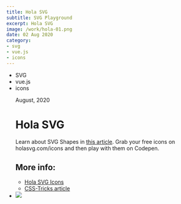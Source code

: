 ```yaml
---
title: Hola SVG
subtitle: SVG Playground
excerpt: Hola SVG
image: /work/hola-01.png
date: 02 Aug 2020
category: 
- svg
- vue.js
- icons
---
```


<ul class="tags">
    <li>SVG</li>
    <li>vue.js</li>
    <li>icons</li>
</ul>
<ul class="single">
    <div class="content">
        <p class="content-date">August, 2020</p>
        <h1>Hola SVG</h1>
        <p>Learn about SVG Shapes in <a target="_blank" rel="noreferrer" href="https://css-tricks.com/how-to-simplify-svg-code-using-basic-shapes/">this article</a>. Grab your free icons on holasvg.com/icons and then play with them on Codepen.</p>
        <h2>More info:</h2>
        <ul class="music-list">
            <li><a target="_blank" rel="noreferrer" href="https://holasvg.com/icons" class="heart">Hola SVG Icons</a></li>
            <li><a target="_blank" rel="noreferrer" href="https://css-tricks.com/how-to-simplify-svg-code-using-basic-shapes/" class="heart">CSS-Tricks article</a></li>
        </ul>
    </div>
    <li><img src="/work/hola-01.png"></li>
</ul>